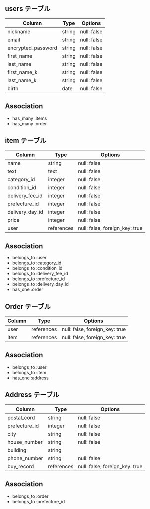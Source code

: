 ## users テーブル

| Column             | Type   | Options     |
| ------------------ | ------ | ----------- |
| nickname           | string | null: false |
| email              | string | null: false |
| encrypted_password | string | null: false |
| first_name         | string | null: false |
| last_name          | string | null: false |
| first_name_k       | string | null: false |
| last_name_k        | string | null: false |
| birth              | date   | null: false |

## Association

- has_many :items
- has_many :order


## item テーブル

| Column          | Type       | Options
| --------------- | ---------- | ------------------------------ |
| name            | string     | null: false                    |
| text            | text       | null: false                    |
| category_id     | integer    | null: false                    |
| condition_id    | integer    | null: false                    |
| delivery_fee_id | integer    | null: false                    |
| prefecture_id   | integer    | null: false                    |
| delivery_day_id | integer    | null: false                    |
| price           | integer    | null: false                    |
| user            | references | null: false, foreign_key: true |

## Association

- belongs_to :user
- belongs_to :category_id
- belongs_to :condition_id
- belongs_to :delivery_fee_id
- belongs_to :prefecture_id
- belongs_to :delivery_day_id
- has_one :order


## Order テーブル

| Column | Type       | Options                        |
|------- |----------- | ------------------------------ |
| user   | references | null: false, foreign_key: true |
| item   | references | null: false, foreign_key: true |

## Association

- belongs_to :user
- belongs_to :item
- has_one :address


## Address テーブル

| Column        | Type       | Options                        |
| ------------- | ---------- | ------------------------------ |
| postal_cord   | string     | null: false                    |
| prefecture_id | integer    | null: false                    |
| city          | string     | null: false                    |
| house_number  | string     | null: false                    |
| building      | string     |                                |
| phone_number  | string     | null: false                    |
| buy_record    | references | null: false, foreign_key: true |

## Association

- belongs_to :order
- belongs_to :prefecture_id 